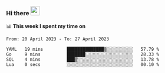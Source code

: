 ### Hi there <a href="https://www.gautamkrishnar.com/"><img src="https://media.giphy.com/media/hvRJCLFzcasrR4ia7z/giphy.gif" width="25px"></a>

📊 **This week I spent my time on**

<!--START_SECTION:waka-->

```text
From: 20 April 2023 - To: 27 April 2023

YAML   19 mins         ██████████████▒░░░░░░░░░░   57.79 %
Go     9 mins          ███████░░░░░░░░░░░░░░░░░░   28.33 %
SQL    4 mins          ███▒░░░░░░░░░░░░░░░░░░░░░   13.78 %
Lua    0 secs          ░░░░░░░░░░░░░░░░░░░░░░░░░   00.10 %
```

<!--END_SECTION:waka-->
